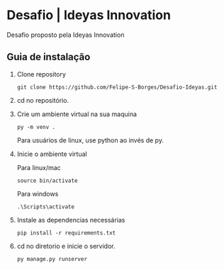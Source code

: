 # Desafio | Ideyas Innovation
Desafio proposto pela Ideyas Innovation
## Guia de instalação

1. Clone repository

    `
    git clone https://github.com/Felipe-S-Borges/Desafio-Ideyas.git
    `

2. cd no repositório.

3. Crie um ambiente virtual na sua maquina

    `
    py -m venv .
    `

   Para usuários de linux, use python ao invés de py.

4. Inicie o ambiente virtual

   Para linux/mac

    `
    source bin/activate
    `
    
    Para windows 

    `
    .\Scripts\activate
    `

5. Instale as dependencias necessárias

    `
    pip install -r requirements.txt
    `


6. cd no diretorio e inicie o servidor.

    `
    py manage.py runserver
    `
    